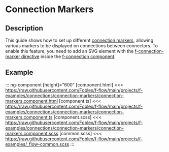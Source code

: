 ﻿# Connection Markers

## Description

This guide shows how to set up different [connection markers](./docs/f-connection-marker-directive), allowing various markers to be displayed on connections between connectors. To enable this feature, you need to add an SVG element with the [f-connection-marker directive](./docs/f-connection-marker-directive) inside the 
[f-connection component](./docs/f-connection-component). 

## Example

::: ng-component <connection-markers></connection-markers> [height]="600"
[component.html] <<< https://raw.githubusercontent.com/Foblex/f-flow/main/projects/f-examples/connections/connection-markers/connection-markers.component.html
[component.ts] <<< https://raw.githubusercontent.com/Foblex/f-flow/main/projects/f-examples/connections/connection-markers/connection-markers.component.ts
[component.scss] <<< https://raw.githubusercontent.com/Foblex/f-flow/main/projects/f-examples/connections/connection-markers/connection-markers.component.scss
[common.scss] <<< https://raw.githubusercontent.com/Foblex/f-flow/main/projects/f-examples/_flow-common.scss
:::



